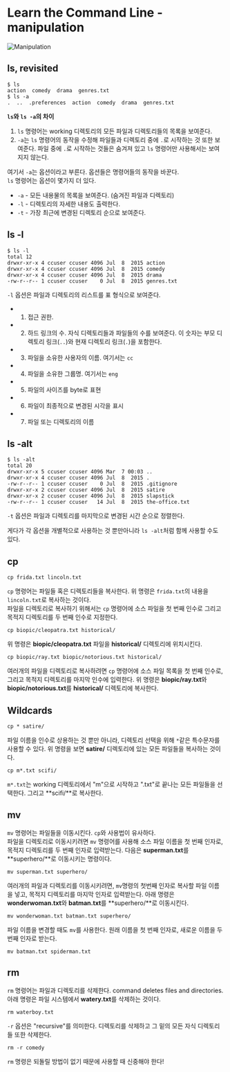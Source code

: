 # Learn the Command Line - manipulation  

![Manipulation](https://s3.amazonaws.com/codecademy-content/courses/learn-the-command-line/img/LCL-fileTrees-02.png)  

## ls, revisited  
```
$ ls                                                                                             
action  comedy  drama  genres.txt                                                                
$ ls -a                                                                                          
.  ..  .preferences  action  comedy  drama  genres.txt     
```  
**`ls`와 `ls -a`의 차이**  

1. `ls` 명령어는 working 디렉토리의 모든 파일과 디렉토리들의 목록을 보여준다.
2. `-a`는 `ls` 명령어의 동작을 수정해 파일들과 디렉토리 중에 `.`로 시작하는 것 또한 보여준다. 파일 중에 `.`로 시작하는 것들은 숨겨져 있고 `ls` 명령어만 사용해서는 보여지지 않는다.  

여기서 `-a`는 옵션이라고 부른다. 옵션들은 명령어들의 동작을 바꾼다.  
`ls` 명령어는 옵션이 몇가지 더 있다.  
- `-a` - 모든 내용물의 목록을 보여준다. (숨겨진 파일과 디렉토리)
- `-l` - 디렉토리의 자세한 내용도 출력한다. 
- `-t` - 가장 최근에 변경된 디렉토리 순으로 보여준다.  

## ls -l  

```
$ ls -l                                                                                          
total 12                                                                                         
drwxr-xr-x 4 ccuser ccuser 4096 Jul  8  2015 action                                              
drwxr-xr-x 4 ccuser ccuser 4096 Jul  8  2015 comedy                                              
drwxr-xr-x 4 ccuser ccuser 4096 Jul  8  2015 drama                                               
-rw-r--r-- 1 ccuser ccuser    0 Jul  8  2015 genres.txt
```

`-l` 옵션은 파일과 디렉토리의 리스트를 표 형식으로 보여준다. 
- 1. 접근 권한. 
- 2. 하드 링크의 수. 자식 디렉토리들과 파일들의 수를 보여준다. 이 숫자는 부모 디렉토리 링크(`..`)와 현재 디렉토리 링크(`.`)을 포함한다.  
- 3. 파일을 소유한 사용자의 이름. 여기서는 `cc`
- 4. 파일을 소유한 그룹명. 여기서는 `eng`
- 5. 파일의 사이즈를 byte로 표현
- 6. 파일이 최종적으로 변경된 시각을 표시
- 7. 파일 또는 디렉토리의 이름  

## ls -alt  
```                                                                                    
$ ls -alt                                                                                        
total 20                                                                                         
drwxr-xr-x 5 ccuser ccuser 4096 Mar  7 00:03 ..                                                  
drwxr-xr-x 4 ccuser ccuser 4096 Jul  8  2015 .                                                   
-rw-r--r-- 1 ccuser ccuser    0 Jul  8  2015 .gitignore                                          
drwxr-xr-x 2 ccuser ccuser 4096 Jul  8  2015 satire                                              
drwxr-xr-x 2 ccuser ccuser 4096 Jul  8  2015 slapstick                                           
-rw-r--r-- 1 ccuser ccuser   14 Jul  8  2015 the-office.txt 
```  
`-t` 옵션은 파일과 디렉토리를 마지막으로 변경된 시간 순으로 정렬한다.  

게다가 각 옵션을 개별적으로 사용하는 것 뿐만아니라 `ls -alt`처럼 함께 사용할 수도 있다.  


## cp  
```
cp frida.txt lincoln.txt
```
`cp` 명령어는 파일들 혹은 디렉토리들을 복사한다. 위 명령은 `frida.txt`의 내용을 `lincoln.txt`로 복사하는 것이다.  
파일을 디렉토리로 복사하기 위해서는 `cp` 명령어에 소스 파일을 첫 번째 인수로 그리고 목적지 디렉토리를 두 번째 인수로 지정한다. 
```
cp biopic/cleopatra.txt historical/
```
위 명령은 **biopic/cleopatra.txt** 파일을 **historical/** 디렉토리에 위치시킨다.  

```
cp biopic/ray.txt biopic/notorious.txt historical/
```
여러개의 파일을 디렉토리로 복사하려면 `cp` 명령어에 소스 파일 목록을 첫 번째 인수로, 그리고 목적지 디렉토리를 마지막 인수에 입력한다. 위 명령은 **biopic/ray.txt**와 **biopic/notorious.txt**를 **historical/** 디렉토리에 복사한다.   


## Wildcards  
```
cp * satire/
```
파일 이름을 인수로 상용하는 것 뿐만 아니라, 디렉토리 선택을 위해 `*`같은 특수문자를 사용할 수 있다. 위 명령을 보면 **satire/** 디렉토리에 있는 모든 파일들을 복사하는 것이다.   

```
cp m*.txt scifi/
```
`m*.txt`는 working 디렉토리에서 "m"으로 시작하고 ".txt"로 끝나는 모든 파일들을 선택한다. 그리고 **scifi/**로 복사한다.   


## mv  

`mv` 명령어는 파일들을 이동시킨다. `cp`와 사용법이 유사하다.  
파일을 디렉토리로 이동시키려면 `mv` 명령어를 사용해 소스 파일 이름을 첫 번째 인자로, 목적지 디렉토리를 두 번째 인자로 입력받는다. 다음은 **superman.txt**를 **superhero/**로 이동시키는 명령이다.  
```
mv superman.txt superhero/
```

여러개의 파일과 디렉토리를 이동시키려면, `mv`명령의 첫번째 인자로 복사할 파일 이름을 넣고, 목적지 디렉토리를 마지막 인자로 입력받는다. 아래 명령은 **wonderwoman.txt**와 **batman.txt**를 **superhero/**로 이동시킨다.  
```
mv wonderwoman.txt batman.txt superhero/  
```  

파일 이름을 변경할 때도 `mv`를 사용한다. 원래 이름을 첫 번째 인자로, 새로운 이름을 두 번째 인자로 받는다. 
```
mv batman.txt spiderman.txt
```


## rm

`rm` 명령어는 파일과 디렉토리를 삭제한다.  command deletes files and directories. 아래 명령은 파일 시스템에서 **watery.txt**를 삭제하는 것이다. 
```
rm waterboy.txt
```  
`-r` 옵션은 "recursive"를 의미한다. 디렉토리를 삭제하고 그 밑의 모든 자식 디렉토리들 또한 삭제한다.  
```
rm -r comedy
```
`rm` 명령은 되돌릴 방법이 없기 때문에 사용할 때 신중해야 한다! 

